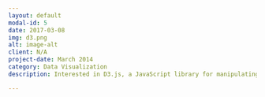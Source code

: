 ```yaml
---
layout: default
modal-id: 5
date: 2017-03-08
img: d3.png
alt: image-alt
client: N/A
project-date: March 2014
category: Data Visualization
description: Interested in D3.js, a JavaScript library for manipulating documents based on data.

---
```

